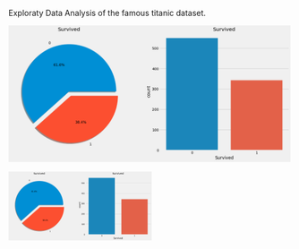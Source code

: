 Exploraty Data Analysis of the famous titanic dataset.

![](images/Figure%202021-09-04%20111407%20(0).png)

<img src="images/Figure%202021-09-04%20111407%20(0).png" width="256">